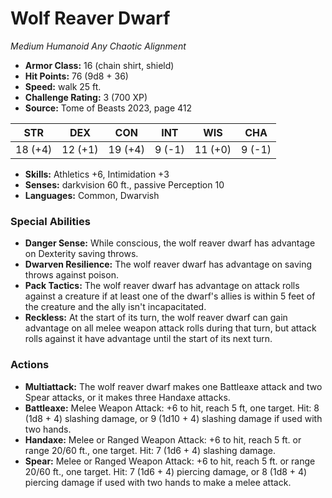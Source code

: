 # Wolf Reaver Dwarf

*Medium* *Humanoid* *Any Chaotic Alignment*

- **Armor Class:** 16 (chain shirt, shield)
- **Hit Points:** 76 (9d8 + 36)
- **Speed:** walk 25 ft.
- **Challenge Rating:** 3 (700 XP)
- **Source:** Tome of Beasts 2023, page 412

| STR | DEX | CON | INT | WIS | CHA |
| --- | --- | --- | --- | --- | --- |
| 18 (+4) | 12 (+1) | 19 (+4) | 9 (-1) | 11 (+0) | 9 (-1) |

- **Skills:** Athletics +6, Intimidation +3
- **Senses:** darkvision 60 ft., passive Perception 10
- **Languages:** Common, Dwarvish

### Special Abilities

- **Danger Sense:** While conscious, the wolf reaver dwarf has advantage on Dexterity saving throws.
- **Dwarven Resilience:** The wolf reaver dwarf has advantage on saving throws against poison.
- **Pack Tactics:** The wolf reaver dwarf has advantage on attack rolls against a creature if at least one of the dwarf's allies is within 5 feet of the creature and the ally isn't incapacitated.
- **Reckless:** At the start of its turn, the wolf reaver dwarf can gain advantage on all melee weapon attack rolls during that turn, but attack rolls against it have advantage until the start of its next turn.

### Actions

- **Multiattack:** The wolf reaver dwarf makes one Battleaxe attack and two Spear attacks, or it makes three Handaxe attacks.
- **Battleaxe:** Melee Weapon Attack: +6 to hit, reach 5 ft, one target. Hit: 8 (1d8 + 4) slashing damage, or 9 (1d10 + 4) slashing damage if used with two hands.
- **Handaxe:** Melee or Ranged Weapon Attack: +6 to hit, reach 5 ft. or range 20/60 ft., one target. Hit: 7 (1d6 + 4) slashing damage.
- **Spear:** Melee or Ranged Weapon Attack: +6 to hit, reach 5 ft. or range 20/60 ft., one target. Hit: 7 (1d6 + 4) piercing damage, or 8 (1d8 + 4) piercing damage if used with two hands to make a melee attack.
